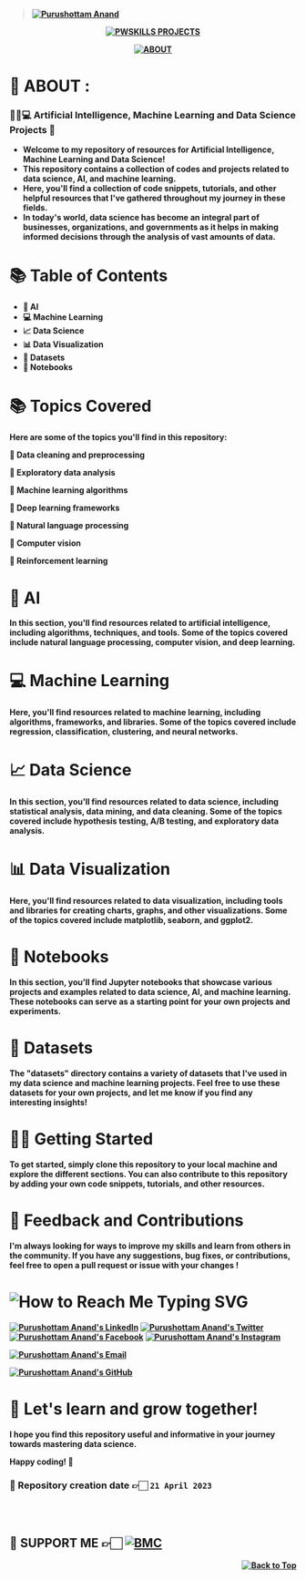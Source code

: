 <b>

> [![Purushottam Anand](https://github.com/creativepuru.png?size=100)](https://github.com/creativepuru "Purushottam Anand 🇮🇳 on GitHub ☕")

<div align="center"> 

[![PWSKILLS PROJECTS](https://readme-typing-svg.demolab.com?font=Calibri&size=28&duration=2000&pause=1000&multiline=true&width=700&height=100&lines=WELCOME+TO+MY+PWSKILLS+-+PROJECTS+REPOSITORY)](https://github.com/creativepuru/PWSKILLS-Projects)

[![ABOUT](https://readme-typing-svg.demolab.com?font=Calibri&size=28&duration=2000&pause=1000&multiline=false&width=800&height=50&lines=✨+This+repository+is+a+collection+of+🤖🧠💻+Artificial+Intelligence...;...Machine+Learning+and+Data+Science+Projects+🚀;✨+I+am+constantly+adding+new+contents.;💭+So+make+sure+to+check+back+often+🕙)](https://github.com/creativepuru/PWSKILLS-Projects)

</div>

# 🔰 ABOUT :
### 🤖🧠💻 Artificial Intelligence, Machine Learning and Data Science Projects 🚀

- Welcome to my repository of resources for Artificial Intelligence, Machine Learning and Data Science! 
- This repository contains a collection of codes and projects related to data science, AI, and machine learning. 
- Here, you'll find a collection of code snippets, tutorials, and other helpful resources that I've gathered throughout my journey in these fields. 
- In today's world, data science has become an integral part of businesses, organizations, and governments as it helps in making informed decisions through the analysis of vast amounts of data.

# 📚 Table of Contents
- 🧠 AI
- 💻 Machine Learning
- 📈 Data Science
- 📊 Data Visualization
- 📁 Datasets
- 📝 Notebooks

# 📚 Topics Covered 
Here are some of the topics you'll find in this repository:

🔹 Data cleaning and preprocessing

🔹 Exploratory data analysis

🔹 Machine learning algorithms

🔹 Deep learning frameworks

🔹 Natural language processing

🔹 Computer vision

🔹 Reinforcement learning
# 🧠 AI
In this section, you'll find resources related to artificial intelligence, including algorithms, techniques, and tools. Some of the topics covered include natural language processing, computer vision, and deep learning.

# 💻 Machine Learning
Here, you'll find resources related to machine learning, including algorithms, frameworks, and libraries. Some of the topics covered include regression, classification, clustering, and neural networks.

# 📈 Data Science
In this section, you'll find resources related to data science, including statistical analysis, data mining, and data cleaning. Some of the topics covered include hypothesis testing, A/B testing, and exploratory data analysis.

# 📊 Data Visualization
Here, you'll find resources related to data visualization, including tools and libraries for creating charts, graphs, and other visualizations. Some of the topics covered include matplotlib, seaborn, and ggplot2.

# 📝 Notebooks
In this section, you'll find Jupyter notebooks that showcase various projects and examples related to data science, AI, and machine learning. These notebooks can serve as a starting point for your own projects and experiments.

# 📁 Datasets

The "datasets" directory contains a variety of datasets that I've used in my data science and machine learning projects. Feel free to use these datasets for your own projects, and let me know if you find any interesting insights!

# 👨‍💻 Getting Started
To get started, simply clone this repository to your local machine and explore the different sections. You can also contribute to this repository by adding your own code snippets, tutorials, and other resources.

# 📣 Feedback and Contributions 
I'm always looking for ways to improve my skills and learn from others in the community. If you have any suggestions, bug fixes, or contributions, feel free to open a pull request or issue with your changes !

<h1> <img src="https://readme-typing-svg.demolab.com?font=Calibri&size=28&duration=2000&pause=1000&multiline=true&width=600&height=40&lines=📲+How+to+reach+me+-+Social+Links+💻+" alt="How to Reach Me Typing SVG" /> </h1>

[![Purushottam Anand's LinkedIn](https://img.shields.io/badge/-Linkedin-blue?style=flat-round&logo=linkedin)](https://openinapp.co/linkedinpuru "Purushottam Anand's LinkedIn Profile")    <!-- LinkedIn -->
[![Purushottam Anand's Twitter](https://img.shields.io/badge/-Twitter-white?style=flat-round&logo=twitter)](https://openinapp.co/twitterpuru "Purushottam Anand's Twitter Handle")               <!-- Twitter -->
[![Purushottam Anand's Facebook](https://img.shields.io/badge/-Facebook-white?style=flat-round&logo=facebook)](https://openinapp.co/fbpuru "Purushottam Anand's Facebook Profile")             <!-- Facebook -->
[![Purushottam Anand's Instagram](https://img.shields.io/badge/-Instagram-white?style=flat-round&logo=instagram)](https://openinapp.co/instapuru "Purushottam Anand's Instagram Profile")            <!-- Instagram -->

[![Purushottam Anand's Email](https://img.shields.io/badge/Gmail-use%20Desktop%20/%20Laptop%20to%20open%20Gmail-blue?style=social&logo=gmail)](https://openinapp.co/gmailpuru "Gmail - use Desktop / Laptop to open Gmail")

[![Purushottam Anand's GitHub](https://img.shields.io/badge/GitHub-❤️%20Sponsor%20me%20on%20GitHub-gr?style=for-the-badge&logo=github)](https://openinapp.co/githubpuru "Purushottam Anand's GitHub Page")

# 🚀 Let's learn and grow together!

I hope you find this repository useful and informative in your journey towards mastering data science.

Happy coding! 🎉

### 📍 Repository creation date 👉🏻 `21 April 2023`
<br> </br>

## 🤝 SUPPORT ME 👉🏻 [![BMC](https://img.shields.io/badge/Buy%20Me%20a%20Coffee%20☕-%23FFDD00.svg?&style=for-the-badge&logo=buy-me-a-coffee&logoColor=black)](https://www.buymeacoffee.com/creativepuru)

<p align="right">
<a href="#top">
<img src="https://img.shields.io/static/v1?label&message=Back+to+Top&color=red&style=for-the-badge&logo" alt="Back to Top" /> </a> </p>

</b>